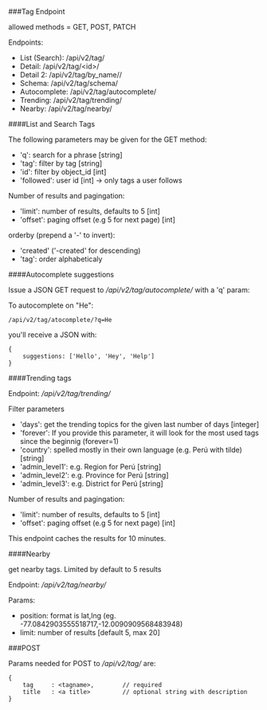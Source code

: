 ###Tag Endpoint

allowed methods = GET, POST, PATCH

Endpoints:

* List (Search): /api/v2/tag/
* Detail: /api/v2/tag/\<id\>/
* Detail 2: /api/v2/tag/by_name/<tag>/
* Schema: /api/v2/tag/schema/
* Autocomplete: /api/v2/tag/autocomplete/
* Trending: /api/v2/tag/trending/
* Nearby: /api/v2/tag/nearby/


####List and Search Tags

The following parameters may be given for the GET method:

* 'q': search for a phrase [string]
* 'tag': filter by tag [string]
* 'id': filter by object_id [int]
* 'followed': user id [int]  -> only tags a user follows

Number of results and pagingation:
* 'limit': number of results, defaults to 5 [int]
* 'offset': paging offset (e.g 5 for next page) [int]

orderby (prepend a '-' to invert):

* 'created' ('-created' for descending)
* 'tag': order alphabeticaly


####Autocomplete suggestions

Issue a JSON GET request to */api/v2/tag/autocomplete/* with a 'q' param:

To autocomplete on "He":

	/api/v2/tag/atocomplete/?q=He

you'll receive a JSON with:

	{
		suggestions: ['Hello', 'Hey', 'Help']
	}


####Trending tags

Endpoint: */api/v2/tag/trending/*

Filter parameters
* 'days': get the trending topics for the given last number of days [integer]
* 'forever': If you provide this parameter, it will look for the most used tags since the beginnig (forever=1)
* 'country': spelled mostly in their own language (e.g. Perú with tilde) [string]
* 'admin_level1': e.g. Region for Perú [string]
* 'admin_level2': e.g. Province  for Perú [string]
* 'admin_level3': e.g. District  for Perú [string]

Number of results and pagingation:
* 'limit': number of results, defaults to 5 [int]
* 'offset': paging offset (e.g 5 for next page) [int]

This endpoint caches the results for 10 minutes.


####Nearby

get nearby tags. Limited by default to 5 results

Endpoint: */api/v2/tag/nearby/*

Params:

* position: format is lat,lng (eg. -77.0842903555518717,-12.0090909568483948)
* limit: number of results [default 5, max 20]


###POST

Params needed for POST to */api/v2/tag/* are:

	{
		tag 	: <tagname>, 		// required
		title 	: <a title>			// optional string with description
	}
